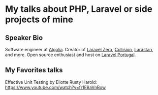 # My talks about PHP, Laravel or side projects of mine

## Speaker Bio

Software engineer at [Algolia](https://algolia.com). Creator of [Laravel Zero](https://laravel-zero.com), [Collision](https://laravel-news.com/collision), [Larastan](https://laravel-news.com/nunomaduro/larastan), and more. Open source enthusiast and host on [Laravel Portugal](https://laravel.pt).

## My Favorites talks

Effective Unit Testing by Eliotte Rusty Harold: https://www.youtube.com/watch?v=fr1E9aVnBxw
